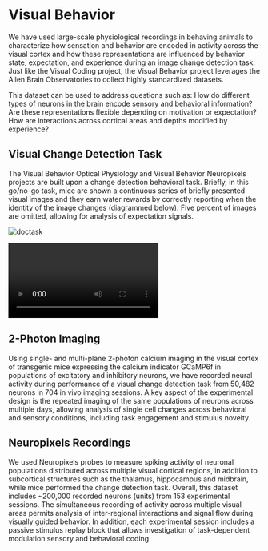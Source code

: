 # Visual Behavior

We have used large-scale physiological recordings in behaving animals to characterize how sensation and behavior are encoded in activity across the visual cortex and how these representations are influenced by behavior state, expectation, and experience during an image change detection task. Just like the Visual Coding project, the Visual Behavior project leverages the Allen Brain Observatories to collect highly standardized datasets. 

This dataset can be used to address questions such as: How do different types of neurons in the brain encode sensory and behavioral information? Are these representations flexible depending on motivation or expectation? How are interactions across cortical areas and depths modified by experience? 

## Visual Change Detection Task

The Visual Behavior Optical Physiology and Visual Behavior Neuropixels projects are built upon a change detection behavioral task. Briefly, in this go/no-go task, mice are shown a continuous series of briefly presented visual images and they earn water rewards by correctly reporting when the identity of the image changes (diagrammed below). Five percent of images are omitted, allowing for analysis of expectation signals. 

![doctask](/resources/change_detection_task_diagram.webp)

<video controls src="../_static/videos/task_video.mp4"></video>


## 2-Photon Imaging

Using single- and multi-plane 2-photon calcium imaging in the visual cortex of transgenic mice expressing the calcium indicator GCaMP6f in populations of excitatory and inhibitory neurons, we have recorded neural activity during performance of a visual change detection task from 50,482 neurons in 704 in vivo imaging sessions. A key aspect of the experimental design is the repeated imaging of the same populations of neurons across multiple days, allowing analysis of single cell changes across behavioral and sensory conditions, including task engagement and stimulus novelty.

## Neuropixels Recordings

We used Neuropixels probes to measure spiking activity of neuronal populations distributed across multiple visual cortical regions, in addition to subcortical structures such as the thalamus, hippocampus and midbrain, while mice performed the change detection task. Overall, this dataset includes ~200,000 recorded neurons (units) from 153 experimental sessions. The simultaneous recording of activity across multiple visual areas permits analysis of inter-regional interactions and signal flow during visually guided behavior. In addition, each experimental session includes a passive stimulus replay block that allows investigation of task-dependent modulation sensory and behavioral coding. 
